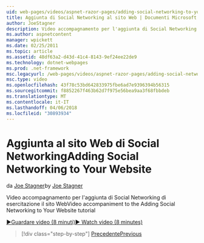 ```yaml
---
uid: web-pages/videos/aspnet-razor-pages/adding-social-networking-to-your-website
title: Aggiunta di Social Networking al sito Web | Documenti Microsoft
author: JoeStagner
description: Video accompagnamento per l'aggiunta di Social Networking di esercitazione il sito Web
ms.author: aspnetcontent
manager: wpickett
ms.date: 02/25/2011
ms.topic: article
ms.assetid: 48df63a2-d43d-41c4-8143-9ef24ee22de9
ms.technology: dotnet-webpages
ms.prod: .net-framework
msc.legacyurl: /web-pages/videos/aspnet-razor-pages/adding-social-networking-to-your-website
msc.type: video
ms.openlocfilehash: 43f78c53bd642833975fbe6ad7e9396394b56315
ms.sourcegitcommit: f8852267f463b62d7f975e56bea9aa3f68fbbdeb
ms.translationtype: MT
ms.contentlocale: it-IT
ms.lasthandoff: 04/06/2018
ms.locfileid: "30893934"
---
```

<a name="adding-social-networking-to-your-website"></a><span data-ttu-id="2bab6-103">Aggiunta al sito Web di Social Networking</span><span class="sxs-lookup"><span data-stu-id="2bab6-103">Adding Social Networking to Your Website</span></span>
====================
<span data-ttu-id="2bab6-104">da [Joe Stagner](https://github.com/JoeStagner)</span><span class="sxs-lookup"><span data-stu-id="2bab6-104">by [Joe Stagner](https://github.com/JoeStagner)</span></span>

<span data-ttu-id="2bab6-105">Video accompagnamento per l'aggiunta di Social Networking di esercitazione il sito Web</span><span class="sxs-lookup"><span data-stu-id="2bab6-105">Video accompaniment to the Adding Social Networking to Your Website tutorial</span></span>

[<span data-ttu-id="2bab6-106">&#9654;Guardare video (8 minuti)</span><span class="sxs-lookup"><span data-stu-id="2bab6-106">&#9654; Watch video (8 minutes)</span></span>](https://channel9.msdn.com/Blogs/ASP-NET-Site-Videos/adding-social-networking-to-your-website)

> [!div class="step-by-step"]
> [<span data-ttu-id="2bab6-107">Precedente</span><span class="sxs-lookup"><span data-stu-id="2bab6-107">Previous</span></span>](adding-search-to-your-web-site.md)
